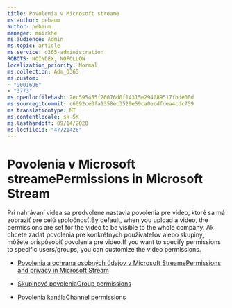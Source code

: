 ```yaml
---
title: Povolenia v Microsoft streame
ms.author: pebaum
author: pebaum
manager: mnirkhe
ms.audience: Admin
ms.topic: article
ms.service: o365-administration
ROBOTS: NOINDEX, NOFOLLOW
localization_priority: Normal
ms.collection: Adm_O365
ms.custom:
- "9001696"
- "3773"
ms.openlocfilehash: 2ec595455f26076d0f14315e294089517fbde00d
ms.sourcegitcommit: c6692ce0fa1358ec3529e59ca0ecdfdea4cdc759
ms.translationtype: MT
ms.contentlocale: sk-SK
ms.lasthandoff: 09/14/2020
ms.locfileid: "47721426"
---
```

# <a name="permissions-in-microsoft-stream"></a><span data-ttu-id="dc7fd-102">Povolenia v Microsoft streame</span><span class="sxs-lookup"><span data-stu-id="dc7fd-102">Permissions in Microsoft Stream</span></span>

<span data-ttu-id="dc7fd-103">Pri nahrávaní videa sa predvolene nastavia povolenia pre video, ktoré sa má zobraziť pre celú spoločnosť.</span><span class="sxs-lookup"><span data-stu-id="dc7fd-103">By default, when you upload a video, the permissions are set for the video to be visible to the whole company.</span></span> <span data-ttu-id="dc7fd-104">Ak chcete zadať povolenia pre konkrétnych používateľov alebo skupiny, môžete prispôsobiť povolenia pre video.</span><span class="sxs-lookup"><span data-stu-id="dc7fd-104">If you want to specify permissions to specific users/groups, you can customize the video permissions.</span></span>

- [<span data-ttu-id="dc7fd-105">Povolenia a ochrana osobných údajov v Microsoft Streame</span><span class="sxs-lookup"><span data-stu-id="dc7fd-105">Permissions and privacy in Microsoft Stream</span></span>](https://docs.microsoft.com/stream/portal-permissions)

- [<span data-ttu-id="dc7fd-106">Skupinové povolenia</span><span class="sxs-lookup"><span data-stu-id="dc7fd-106">Group permissions</span></span>](https://docs.microsoft.com/stream/portal-permissions#group-permissions)

- [<span data-ttu-id="dc7fd-107">Povolenia kanála</span><span class="sxs-lookup"><span data-stu-id="dc7fd-107">Channel permissions</span></span>](https://docs.microsoft.com/stream/portal-permissions#channel-permissions)